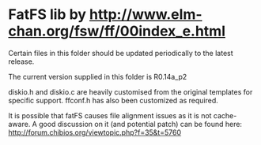 # FatFS lib by http://www.elm-chan.org/fsw/ff/00index_e.html

Certain files in this folder should be updated periodically to the latest release.

The current version supplied in this folder is R0.14a_p2

diskio.h and diskio.c are heavily customised from the original templates for specific support.
ffconf.h has also been customized as required.

It is possible that fatFS causes file alignment issues as it is not cache-aware. A good discussion on it (and potential patch) can be found here:
http://forum.chibios.org/viewtopic.php?f=35&t=5760
